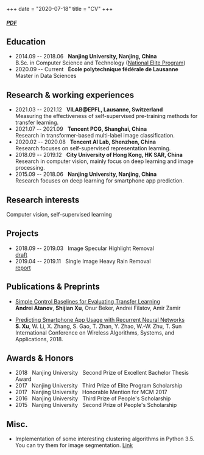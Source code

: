 +++
date = "2020-07-18"
title = "CV"
+++

##### [PDF](/xushijian_cv.pdf)

## Education
- 2014.09 -- 2018.06 &nbsp; **Nanjing University, Nanjing, China** <br>
B.Sc. in Computer Science and Technology ([National Elite Program](http://elite.nju.edu.cn/))
- 2020.09 -- Current &nbsp; **École polytechnique fédérale de Lausanne** <br>
Master in Data Sciences

## Research & working experiences
- 2021.03 -- 2021.12 &nbsp; **VILAB@EPFL, Lausanne, Switzerland** <br>
Measuring the effectiveness of self-supervised pre-training methods for transfer learning.
- 2021.07 -- 2021.09 &nbsp; **Tencent PCG, Shanghai, China** <br>
Research in transformer-based multi-label image classification.
- 2020.02 -- 2020.08 &nbsp; **Tencent AI Lab, Shenzhen, China** <br>
Research focuses on self-supervised representation learning.
- 2018.09 -- 2019.12 &nbsp; **City University of Hong Kong, HK SAR, China** <br>
Research in computer vision, mainly focus on deep learning and image processing.
- 2015.09 -- 2018.06 &nbsp; **Nanjing University, Nanjing, China** <br>
Research focuses on deep learning for smartphone app prediction.

## Research interests
Computer vision, self-supervised learning

## Projects
- 2018.09 -- 2019.03 &nbsp; Image Specular Highlight Removal <br>
[draft](/highlight_removal.pdf)
- 2019.04 -- 2019.11 &nbsp; Single Image Heavy Rain Removal <br>
[report](/derain_report.pdf)

## Publications & Preprints
- [Simple Control Baselines for Evaluating Transfer Learning](https://arxiv.org/pdf/2202.03365.pdf) <br>
**Andrei Atanov**, **Shijian Xu**, Onur Beker, Andrei Filatov, Amir Zamir <br>

- [Predicting Smartphone App Usage with Recurrent Neural Networks](https://link.springer.com/chapter/10.1007/978-3-319-94268-1_44) <br>
**S. Xu**, W. Li, X. Zhang, S. Gao, T. Zhan, Y. Zhao, W.-W. Zhu, T. Sun <br>
International Conference on Wireless Algorithms, Systems, and Applications, 2018.

## Awards & Honors
- 2018 &nbsp; Nanjing University &nbsp; Second Prize of Excellent Bachelor Thesis Award
- 2017 &nbsp; Nanjing University &nbsp; Third Prize of Elite Program Scholarship
- 2017 &nbsp; Nanjing University &nbsp; Honorable Mention for MCM 2017
- 2016 &nbsp; Nanjing University &nbsp; Third Prize of People's Scholarship
- 2015 &nbsp; Nanjing University &nbsp; Second Prize of People's Scholarship

## Misc.
- Implementation of some interesting clustering algorithms in Python 3.5. You can try them for image segmentation. [Link](https://github.com/ShijianXu/Clustering-Algorithms)